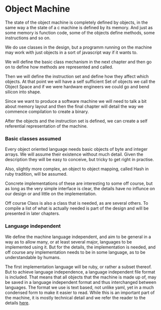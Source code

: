 # Object Machine

The state of the object machine is completely defined by objects, in the same way a the state
of a c machine is defined by its memory. And just as some memory is function code,
some of the objects define methods, some instructions and so on.

We do use classes in the design, but a programm running on the machine may work with just objects
in a sort of javascript way if it wants to.

We will define the basic class mechanism in the next chapter and then go on to define how methods
are represented and called.

Then we will define the instruction set and define how they affect which objects.
At that point we will have a self sufficient Set of objects we call the Object Space
and if we were hardware engineers we could go and bend silicon into shape.

Since we want to produce a software machine we will need to talk a bit about memory layout
and then the final chapter will detail the way we commence compilation to create a binary.

After the objects and the instruction set is defined, we can create a self referential
representation of the machine.

### Basic classes assumed

Every object oriented language needs basic objects of byte and integer arrays.
We will assume their existence without much detail. Given the description
they will be easy to conceive, but tricky to get right in practise.

Also, slightly more complex, an object to object mapping, called Hash in ruby tradition,
will be assumed.

Concrete implementations of these are interesting to some off course, but as long as the
very simple interface is clear, the details have no influnce on our design or and
little on the implementation.

Off course Class is also a class that is needed, as are several others. To compile a list
of what is actually needed is part of the design and will be presented in later chapters.

### Language independent

We define the machine language independent, and aim to be general in a way as to allow many,
or at least several major, languages to be implemented using it. But for the details,
the implementation is needed, and off course any implementation needs to be in some language,
as to be understandable by humans.

The first implementation language will be ruby, or rather a subset thereof.
But to achieve language independence, a language independent file format is included.
That means that all objects that the machine is made up of, may be saved in a language
independent format and thus interchanged between languages. The format we use is text based,
not unlike yaml, yet in a much condensed form to make it easier to read. While this is an
important part of the machine, it is mostly technical detail and we refer the reader to
the details [here](../appendix/sof.html).
